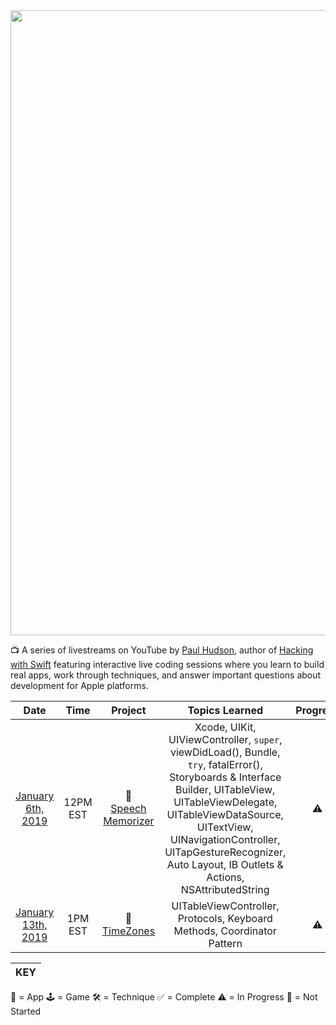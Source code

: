 <img src="https://github.com/neilhiddink/HwSLive/blob/master/Resources/banner.png" width=1000>

📺 A series of livestreams on YouTube by [Paul Hudson](https://www.youtube.com/channel/UCmJi5RdDLgzvkl3Ly0DRMlQ), author of [Hacking with Swift](https://www.hackingwithswift.com) featuring interactive live coding sessions where you learn to build real apps, work through techniques, and answer important questions about development for Apple platforms.

| Date    | Time  | Project                      | Topics Learned   | Progress   |
| :-----: | :---: | :--------------------------: | :--------------: | :--------: |
| [January 6th, 2019](https://youtu.be/CpvC7bojHTE) | 12PM<br>EST | 📱<br>[Speech Memorizer](https://github.com/neilhiddink/HwSLive/tree/master/1.%20SpeechMemorizer) | Xcode, UIKit, UIViewController, `super`, viewDidLoad(), Bundle, `try`, fatalError(), Storyboards & Interface Builder, UITableView, UITableViewDelegate, UITableViewDataSource, UITextView, UINavigationController, UITapGestureRecognizer, Auto Layout, IB Outlets & Actions, NSAttributedString | ⚠️ |
| [January 13th, 2019](https://youtu.be/p9fSsoHcLTg) | 1PM<br>EST | 📱<br>[TimeZones](https://github.com/neilhiddink/HwSLive/tree/master/2.%20TimeZones) | UITableViewController, Protocols, Keyboard Methods, Coordinator Pattern | ⚠️ |

|  KEY  |
| ----- |
📱 = App
🕹 = Game
🛠 = Technique
✅ = Complete
⚠️ = In Progress
🛑 = Not Started
